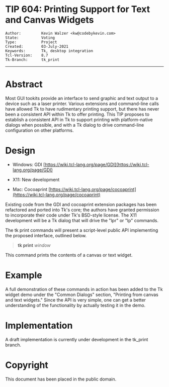 # TIP 604: Printing Support for Text and Canvas Widgets
	Author:         Kevin Walzer <kw@codebykevin.com>
	State:          Voting
	Type:           Project
	Created:        03-July-2021
	Keywords:       Tk, desktop integration
	Tcl-Version:    8.7
	Tk-Branch:      tk_print
-----

# Abstract

Most GUI tookits provide an interface to send graphic and text output to a device such as a laser printer. Various extensions and command-line calls have allowed Tk to have rudimentary printing support, but there has never been a consistent API within Tk to offer printing. This TIP proposes to establish a consistent API in Tk to support printing with platform-native dialogs when possible, and with a Tk dialog to drive command-line configuration on other platforms.

# Design

 * Windows: GDI [https://wiki.tcl-lang.org/page/GDI](https://wiki.tcl-lang.org/page/GDI)

 * X11: New development

 * Mac: Cocoaprint [https://wiki.tcl-lang.org/page/cocoaprint](https://wiki.tcl-lang.org/page/cocoaprint)

Existing code from the GDI and cocoaprint extension packages has been refactored and ported into Tk's core; the authors have granted permission to incorporate their code under Tk's BSD-style license. The X11 development will be a Tk dialog that will drive the "lpr" or "lp" commands.

The tk print commands will present a script-level public API implementing the proposed interface, outlined below.


 > **tk print** _window_ 

This command prints the contents of a canvas or text widget.


# Example

A full demonstration of these commands in action has been added to the Tk widget demo under the "Common Dialogs" section, "Printing from canvas and text widgets." Since the API is very simple, one can get a better understanding of the functionality by actually testing it in the demo.


# Implementation 

A draft implementation is currently under development in the tk_print branch.

# Copyright

This document has been placed in the public domain.
